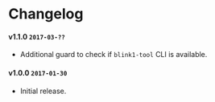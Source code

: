 # Changelog

#### v1.1.0 `2017-03-??`
- Additional guard to check if `blink1-tool` CLI is available.

#### v1.0.0 `2017-01-30`
- Initial release.
